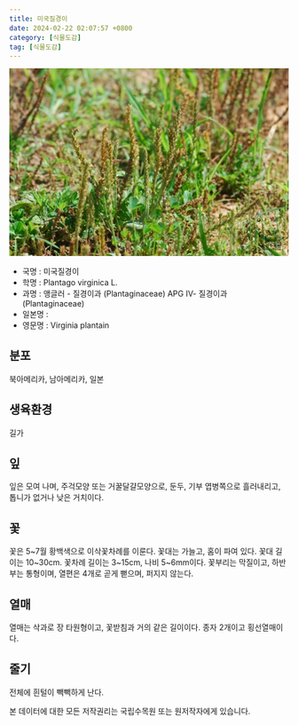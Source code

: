 ```yaml
---
title: 미국질경이
date: 2024-02-22 02:07:57 +0800
category: [식물도감]
tag: [식물도감]
---
```




![미국질경이](/assets/img/fileUpload/plants/basic/Plantaginaceae/Plantago/2465/2465_1_th2.jpg)
- 국명 : 미국질경이
- 학명 : Plantago virginica L.
- 과명 : 앵글러 - 질경이과 (Plantaginaceae) APG Ⅳ- 질경이과 (Plantaginaceae)
- 일본명 : 
- 영문명 : Virginia plantain


## 분포
북아메리카, 남아메리카, 일본 
## 생육환경
길가
## 잎
잎은 모여 나며, 주걱모양 또는 거꿀달걀모양으로, 둔두, 기부 엽병쪽으로 흘러내리고, 톱니가 없거나 낮은 거치이다. 
## 꽃
꽃은 5~7월 황백색으로 이삭꽃차례를 이룬다. 꽃대는 가늘고, 홈이 파여 있다. 꽃대 길이는 10~30cm. 꽃차례 길이는 3~15cm, 나비 5~6mm이다. 꽃부리는 막질이고, 하반부는 통형이며, 열편은 4개로 곧게 뻗으며, 퍼지지 않는다.
## 열매
열매는 삭과로 장 타원형이고, 꽃받침과 거의 같은 길이이다. 종자 2개이고 횡선열매이다. 
## 줄기
전체에 흰털이 빽빽하게 난다.






본 데이터에 대한 모든 저작권리는 국립수목원 또는 원저작자에게 있습니다.
